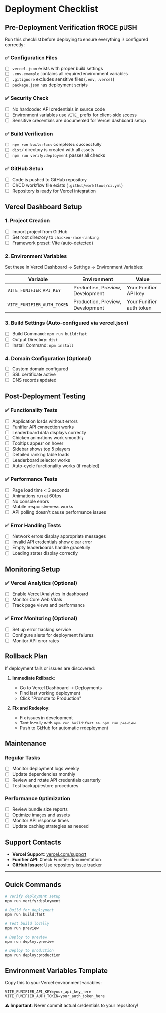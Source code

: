 # Deployment Checklist

## Pre-Deployment Verification fROCE pUSH

Run this checklist before deploying to ensure everything is configured correctly:

### ✅ Configuration Files
- [ ] `vercel.json` exists with proper build settings
- [ ] `.env.example` contains all required environment variables
- [ ] `.gitignore` excludes sensitive files (`.env`, `.vercel`)
- [ ] `package.json` has deployment scripts

### ✅ Security Check
- [ ] No hardcoded API credentials in source code
- [ ] Environment variables use `VITE_` prefix for client-side access
- [ ] Sensitive credentials are documented for Vercel dashboard setup

### ✅ Build Verification
- [ ] `npm run build:fast` completes successfully
- [ ] `dist/` directory is created with all assets
- [ ] `npm run verify:deployment` passes all checks

### ✅ GitHub Setup
- [ ] Code is pushed to GitHub repository
- [ ] CI/CD workflow file exists (`.github/workflows/ci.yml`)
- [ ] Repository is ready for Vercel integration

## Vercel Dashboard Setup

### 1. Project Creation
- [ ] Import project from GitHub
- [ ] Set root directory to `chicken-race-ranking`
- [ ] Framework preset: Vite (auto-detected)

### 2. Environment Variables
Set these in Vercel Dashboard → Settings → Environment Variables:

| Variable | Environment | Value |
|----------|-------------|-------|
| `VITE_FUNIFIER_API_KEY` | Production, Preview, Development | Your Funifier API key |
| `VITE_FUNIFIER_AUTH_TOKEN` | Production, Preview, Development | Your Funifier auth token |

### 3. Build Settings (Auto-configured via vercel.json)
- [ ] Build Command: `npm run build:fast`
- [ ] Output Directory: `dist`
- [ ] Install Command: `npm install`

### 4. Domain Configuration (Optional)
- [ ] Custom domain configured
- [ ] SSL certificate active
- [ ] DNS records updated

## Post-Deployment Testing

### ✅ Functionality Tests
- [ ] Application loads without errors
- [ ] Funifier API connection works
- [ ] Leaderboard data displays correctly
- [ ] Chicken animations work smoothly
- [ ] Tooltips appear on hover
- [ ] Sidebar shows top 5 players
- [ ] Detailed ranking table loads
- [ ] Leaderboard selector works
- [ ] Auto-cycle functionality works (if enabled)

### ✅ Performance Tests
- [ ] Page load time < 3 seconds
- [ ] Animations run at 60fps
- [ ] No console errors
- [ ] Mobile responsiveness works
- [ ] API polling doesn't cause performance issues

### ✅ Error Handling Tests
- [ ] Network errors display appropriate messages
- [ ] Invalid API credentials show clear error
- [ ] Empty leaderboards handle gracefully
- [ ] Loading states display correctly

## Monitoring Setup

### ✅ Vercel Analytics (Optional)
- [ ] Enable Vercel Analytics in dashboard
- [ ] Monitor Core Web Vitals
- [ ] Track page views and performance

### ✅ Error Monitoring (Optional)
- [ ] Set up error tracking service
- [ ] Configure alerts for deployment failures
- [ ] Monitor API error rates

## Rollback Plan

If deployment fails or issues are discovered:

1. **Immediate Rollback**:
   - Go to Vercel Dashboard → Deployments
   - Find last working deployment
   - Click "Promote to Production"

2. **Fix and Redeploy**:
   - Fix issues in development
   - Test locally with `npm run build:fast && npm run preview`
   - Push to GitHub for automatic redeployment

## Maintenance

### Regular Tasks
- [ ] Monitor deployment logs weekly
- [ ] Update dependencies monthly
- [ ] Review and rotate API credentials quarterly
- [ ] Test backup/restore procedures

### Performance Optimization
- [ ] Review bundle size reports
- [ ] Optimize images and assets
- [ ] Monitor API response times
- [ ] Update caching strategies as needed

## Support Contacts

- **Vercel Support**: [vercel.com/support](https://vercel.com/support)
- **Funifier API**: Check Funifier documentation
- **GitHub Issues**: Use repository issue tracker

---

## Quick Commands

```bash
# Verify deployment setup
npm run verify:deployment

# Build for deployment
npm run build:fast

# Test build locally
npm run preview

# Deploy to preview
npm run deploy:preview

# Deploy to production
npm run deploy:production
```

## Environment Variables Template

Copy this to your Vercel environment variables:

```
VITE_FUNIFIER_API_KEY=your_api_key_here
VITE_FUNIFIER_AUTH_TOKEN=your_auth_token_here
```

**⚠️ Important**: Never commit actual credentials to your repository!